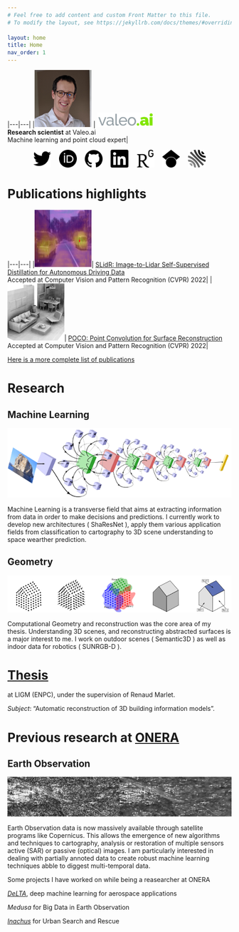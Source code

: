 ```yaml
---
# Feel free to add content and custom Front Matter to this file.
# To modify the layout, see https://jekyllrb.com/docs/themes/#overriding-theme-defaults

layout: home
title: Home
nav_order: 1
---
```


|---|---|
|<img width="128" height="128" src="/images/profile.png" /> | <img width="128" src="/images/valeoai_logo.png" /><br/>**Research scientist** at Valeo.ai<br/> Machine learning and point cloud expert|

<!-- from https://simpleicons.org/ -->
<p align="center">
  <a href="https://twitter.com/alexandreboulch" target="_blank"><img width="40" height="40" src="/images/svg_icons/twitter.svg" title="Twitter" /></a>
  &emsp;<a href="https://orcid.org/0000-0002-4196-9665" target="_blank"><img width="40" height="40" src="/images/svg_icons/orcid.svg" title="Orcid" /></a>
  &emsp;<a href="https://github.com/aboulch" target="_blank"><img width="40" height="40" src="/images/svg_icons/github.svg" title="Github" /></a>
  &emsp;<a href="https://fr.linkedin.com/in/alexandre-boulch-0464b71b" target="_blank"><img width="40" height="40" src="/images/svg_icons/linkedin.svg" title="LinkedIn" /></a>
  &emsp;<a href="https://www.researchgate.net/scientific-contributions/Alexandre-Boulch-2008959436" target="_blank"><img width="40" height="40" src="/images/svg_icons/researchgate.svg" title="ResearchGate" /></a>
  &emsp;<a href="https://scholar.google.fr/citations?user=iJ3qFGAAAAAJ&hl=en" target="_blank"><img width="40" height="40" src="/images/svg_icons/googlescholar.svg" title="Google Scholar" /></a>
  &emsp;<a href="https://cv.archives-ouvertes.fr/boulch-alexandre" target="_blank"><img width="40" height="40" src="/images/svg_icons/hal.svg" title="HAL" /></a>
</p>

# Publications highlights

|---|---|
|<img width="128" height="128" src="/images/publication_thumbnails/2022_cvpr_slidr.png" />| [SLidR: Image-to-Lidar Self-Supervised Distillation for Autonomous Driving Data](/publications/2022_cvpr_slidr)<br/> Accepted at Computer Vision and Pattern Recognition (CVPR) 2022|
|<img width="128" height="128" src="/images/publication_thumbnails/2022_cvpr_poco.png" />| [POCO: Point Convolution for Surface Reconstruction](/publications/2022_cvpr_poco)<br/> Accepted at Computer Vision and Pattern Recognition (CVPR) 2022|

[Here is a more complete list of publications](/publications)

# Research

## Machine Learning

![Machine learning](/images/machine_learning.png)

Machine Learning is a transverse field that aims at extracting information from data in order to make decisions and predictions. I currently work to develop new architectures ( ShaResNet ), apply them various application fields from classification to cartography to 3D scene understanding to space wearther prediction.

## Geometry

![Geometry](/images/geo.png)

Computational Geometry and reconstruction was the core area of my thesis. Understanding 3D scenes, and reconstructing abstracted surfaces is a major interest to me. I work on outdoor scenes ( Semantic3D ) as well as indoor data for robotics ( SUNRGB-D ).

# [Thesis](/thesis/)
at LIGM (ENPC), under the supervision of Renaud Marlet.

*Subject*: “Automatic reconstruction of 3D building information models”.

# Previous research at [ONERA](https://www.onera.fr/en)

## Earth Observation

![Earth Observation](/images/eo.png)

Earth Observation data is now massively available through satellite programs like Copernicus. This allows the emergence of new algorithms and techniques to cartography, analysis or restoration of multiple sensors active (SAR) or passive (optical) images. I am particularly interested in dealing with partially annoted data to create robust machine learning techniques abble to diggest multi-temporal data.

Some projects I have worked on while being a reasearcher at ONERA

*[DeLTA](https://delta-onera.github.io/)*, deep machine learning for aerospace applications

*Medusa* for Big Data in Earth Observation

*[Inachus](https://www.inachus.eu/)* for Urban Search and Rescue